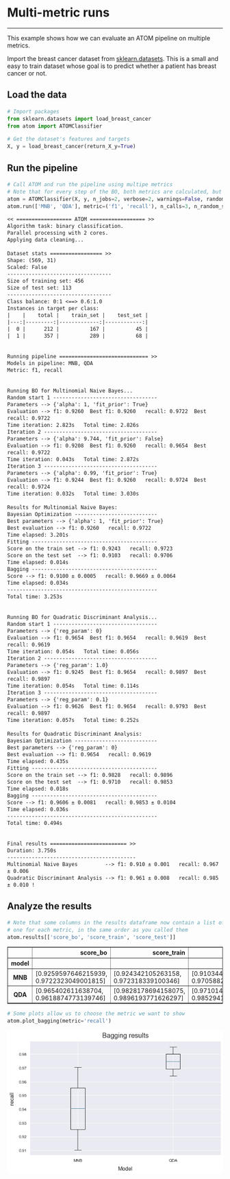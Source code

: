 # Multi-metric runs
---------------------------------

This example shows how we can evaluate an ATOM pipeline on multiple metrics.

Import the breast cancer dataset from [sklearn.datasets](https://scikit-learn.org/stable/datasets/index.html#wine-dataset). This is a small and easy to train dataset whose goal is to predict whether a patient has breast cancer or not.

## Load the data


```python
# Import packages
from sklearn.datasets import load_breast_cancer
from atom import ATOMClassifier
```


```python
# Get the dataset's features and targets
X, y = load_breast_cancer(return_X_y=True)
```

## Run the pipeline


```python
# Call ATOM and run the pipeline using multipe metrics
# Note that for every step of the BO, both metrics are calculated, but only the first is used for optimization!
atom = ATOMClassifier(X, y, n_jobs=2, verbose=2, warnings=False, random_state=1)
atom.run(['MNB', 'QDA'], metric=('f1', 'recall'), n_calls=3, n_random_starts=1, bagging=4)
```

    << ================== ATOM ================== >>
    Algorithm task: binary classification.
    Parallel processing with 2 cores.
    Applying data cleaning...
    
    Dataset stats ================= >>
    Shape: (569, 31)
    Scaled: False
    ----------------------------------
    Size of training set: 456
    Size of test set: 113
    ----------------------------------
    Class balance: 0:1 <==> 0.6:1.0
    Instances in target per class:
    |    |    total |    train_set |    test_set |
    |---:|---------:|-------------:|------------:|
    |  0 |      212 |          167 |          45 |
    |  1 |      357 |          289 |          68 |
    
    
    Running pipeline ============================= >>
    Models in pipeline: MNB, QDA
    Metric: f1, recall
    
    
    Running BO for Multinomial Naive Bayes...
    Random start 1 ----------------------------------
    Parameters --> {'alpha': 1, 'fit_prior': True}
    Evaluation --> f1: 0.9260  Best f1: 0.9260   recall: 0.9722  Best recall: 0.9722
    Time iteration: 2.823s   Total time: 2.826s
    Iteration 2 -------------------------------------
    Parameters --> {'alpha': 9.744, 'fit_prior': False}
    Evaluation --> f1: 0.9208  Best f1: 0.9260   recall: 0.9654  Best recall: 0.9722
    Time iteration: 0.043s   Total time: 2.872s
    Iteration 3 -------------------------------------
    Parameters --> {'alpha': 0.99, 'fit_prior': True}
    Evaluation --> f1: 0.9244  Best f1: 0.9260   recall: 0.9724  Best recall: 0.9724
    Time iteration: 0.032s   Total time: 3.030s
    
    Results for Multinomial Naive Bayes:         
    Bayesian Optimization ---------------------------
    Best parameters --> {'alpha': 1, 'fit_prior': True}
    Best evaluation --> f1: 0.9260   recall: 0.9722
    Time elapsed: 3.201s
    Fitting -----------------------------------------
    Score on the train set --> f1: 0.9243   recall: 0.9723
    Score on the test set  --> f1: 0.9103   recall: 0.9706
    Time elapsed: 0.014s
    Bagging -----------------------------------------
    Score --> f1: 0.9100 ± 0.0005   recall: 0.9669 ± 0.0064
    Time elapsed: 0.034s
    -------------------------------------------------
    Total time: 3.253s
    
    
    Running BO for Quadratic Discriminant Analysis...
    Random start 1 ----------------------------------
    Parameters --> {'reg_param': 0}
    Evaluation --> f1: 0.9654  Best f1: 0.9654   recall: 0.9619  Best recall: 0.9619
    Time iteration: 0.054s   Total time: 0.056s
    Iteration 2 -------------------------------------
    Parameters --> {'reg_param': 1.0}
    Evaluation --> f1: 0.9245  Best f1: 0.9654   recall: 0.9897  Best recall: 0.9897
    Time iteration: 0.054s   Total time: 0.114s
    Iteration 3 -------------------------------------
    Parameters --> {'reg_param': 0.1}
    Evaluation --> f1: 0.9626  Best f1: 0.9654   recall: 0.9793  Best recall: 0.9897
    Time iteration: 0.057s   Total time: 0.252s
    
    Results for Quadratic Discriminant Analysis:         
    Bayesian Optimization ---------------------------
    Best parameters --> {'reg_param': 0}
    Best evaluation --> f1: 0.9654   recall: 0.9619
    Time elapsed: 0.435s
    Fitting -----------------------------------------
    Score on the train set --> f1: 0.9828   recall: 0.9896
    Score on the test set  --> f1: 0.9710   recall: 0.9853
    Time elapsed: 0.018s
    Bagging -----------------------------------------
    Score --> f1: 0.9606 ± 0.0081   recall: 0.9853 ± 0.0104
    Time elapsed: 0.036s
    -------------------------------------------------
    Total time: 0.494s
    
    
    Final results ========================= >>
    Duration: 3.750s
    ------------------------------------------
    Multinomial Naive Bayes         --> f1: 0.910 ± 0.001   recall: 0.967 ± 0.006
    Quadratic Discriminant Analysis --> f1: 0.961 ± 0.008   recall: 0.985 ± 0.010 !
    

## Analyze the results


```python
# Note that some columns in the results dataframe now contain a list of scores,
# one for each metric, in the same order as you called them
atom.results[['score_bo', 'score_train', 'score_test']]
```




<div>
<style scoped>
    .dataframe tbody tr th:only-of-type {
        vertical-align: middle;
    }

    .dataframe tbody tr th {
        vertical-align: top;
    }

    .dataframe thead th {
        text-align: right;
    }
</style>
<table border="1" class="dataframe">
  <thead>
    <tr style="text-align: right;">
      <th></th>
      <th>score_bo</th>
      <th>score_train</th>
      <th>score_test</th>
    </tr>
    <tr>
      <th>model</th>
      <th></th>
      <th></th>
      <th></th>
    </tr>
  </thead>
  <tbody>
    <tr>
      <th>MNB</th>
      <td>[0.9259597646215939, 0.9722323049001815]</td>
      <td>[0.924342105263158, 0.972318339100346]</td>
      <td>[0.9103448275862068, 0.9705882352941176]</td>
    </tr>
    <tr>
      <th>QDA</th>
      <td>[0.965402611638704, 0.9618874773139746]</td>
      <td>[0.9828178694158075, 0.9896193771626297]</td>
      <td>[0.9710144927536232, 0.9852941176470589]</td>
    </tr>
  </tbody>
</table>
</div>




```python
# Some plots allow us to choose the metric we want to show
atom.plot_bagging(metric='recall')
```


![png](output_8_0.png)

